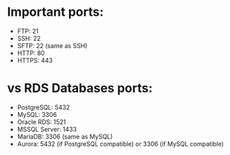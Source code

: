 # Important ports:

- FTP: 21
- SSH: 22
- SFTP: 22 (same as SSH)
- HTTP: 80
- HTTPS: 443

# vs RDS Databases ports:

- PostgreSQL: 5432
- MySQL: 3306
- Oracle RDS: 1521
- MSSQL Server: 1433
- MariaDB: 3306 (same as MySQL)
- Aurora: 5432 (if PostgreSQL compatible) or 3306 (if MySQL compatible)
